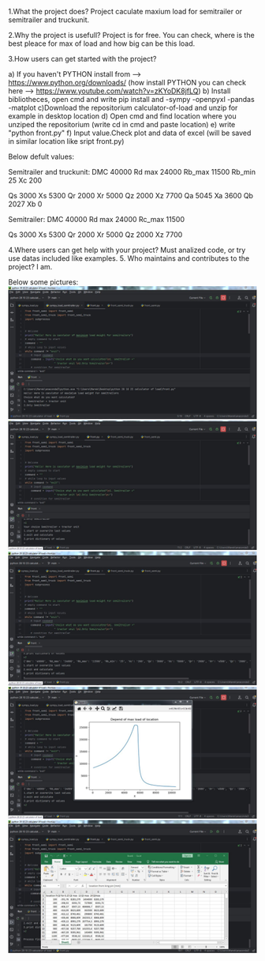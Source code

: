 1.What the project does?
Project caculate maxium load for semitrailer or semitrailer and truckunit. 

2.Why the project is usefull?
Project is for free. You can check, where is the best pleace for max of load and how big can be this load.

3.How users can get started with the project?

 a) If you haven't PYTHON install  from --> https://www.python.org/downloads/
 (how install PYTHON you can check here --> https://www.youtube.com/watch?v=zKYoDK8jfLQ)
 b) Install bibliotheces, open cmd and write pip install and 
 -sympy
 -openpyxl
 -pandas 
 -matplot
 c)Download the repositorium calculator-of-load and unzip for example in desktop location
 d) Open cmd and find location where you unziped the repositorium (write cd in cmd and paste location)
 e) write "python front.py"
 f) Input value.Check plot and data of excel (will be saved in similar location like sript front.py)

Below defult values:

Semitrailer and truckunit:
DMC	40000
Rd max	24000
Rb_max	11500
Rb_min	25
Xc	200

Qs	3000	Xs	5300
Qr	2000	Xr	5000
Qz	2000	Xz	7700
Qa	5045	Xa	3600
Qb	2027	Xb	0


Semitrailer:
DMC	40000
Rd max	24000
Rc_max	11500

Qs	3000	Xs	5300
Qr	2000	Xr	5000
Qz	2000	Xz	7700

4.Where users can get help with your project?
 Must analized code, or try use datas included like examples.
5. Who maintains and contributes to the project?
I am.

Below some pictures:
<img src="https://github.com/marekpno/calculator-of-load/blob/main/data/1.JPG" alt="error">
<img src="https://github.com/marekpno/calculator-of-load/blob/main/data/2.JPG" alt="error">
<img src="https://github.com/marekpno/calculator-of-load/blob/main/data/3.JPG" alt="error">
<img src="https://github.com/marekpno/calculator-of-load/blob/main/data/4.JPG" alt="error">
<img src="https://github.com/marekpno/calculator-of-load/blob/main/data/5.JPG" alt="error">
